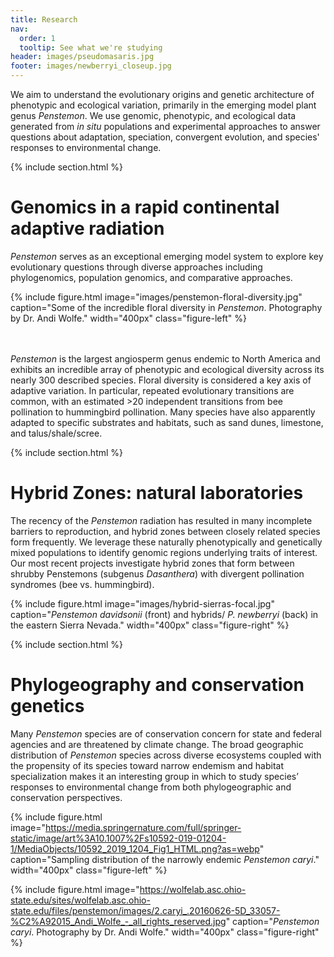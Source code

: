 ```yaml
---
title: Research
nav:
  order: 1
  tooltip: See what we're studying
header: images/pseudomasaris.jpg
footer: images/newberryi_closeup.jpg
---
```


[//]: # (Top section. Spruce this up with Icons, images, etc.)

We aim to understand the evolutionary origins and genetic architecture of phenotypic and ecological variation, primarily in the emerging model plant genus *Penstemon*. We use genomic, phenotypic, and ecological data generated from *in situ* populations and experimental approaches to answer questions about adaptation, speciation, convergent evolution, and species' responses to environmental change.


[//]: # (Adaptive radiation section)

{% include section.html %}

# Genomics in a rapid continental adaptive radiation

*Penstemon* serves as an exceptional emerging model system to explore key evolutionary questions through diverse approaches including phylogenomics, population genomics, and comparative approaches.

<div class="research-content">

  {% include figure.html image="images/penstemon-floral-diversity.jpg" caption="Some of the incredible floral diversity in *Penstemon*. Photography by Dr. Andi Wolfe." width="400px" class="figure-left" %}

  <p>
  <br>
  <br>
  <i>Penstemon</i> is the largest angiosperm genus endemic to North America and exhibits an incredible array of phenotypic and ecological diversity across its nearly 300 described species. Floral diversity is considered a key axis of adaptive variation. In particular, repeated evolutionary transitions are common, with an estimated >20 independent transitions from bee pollination to hummingbird pollination. Many species have also apparently adapted to specific substrates and habitats, such as sand dunes, limestone, and talus/shale/scree.</p>

</div>



[//]: # (Hybrid Zones section)
{% include section.html %}

# Hybrid Zones: natural laboratories

<div class="research-content">

  <p>
  The recency of the <i>Penstemon</i> radiation has resulted in many incomplete barriers to reproduction, and hybrid zones between closely related species form frequently. We leverage these naturally phenotypically and genetically mixed populations to identify genomic regions underlying traits of interest. Our most recent projects investigate hybrid zones that form between shrubby Penstemons (subgenus <i>Dasanthera</i>) with divergent pollination syndromes (bee vs. hummingbird).</p>

  {% include figure.html image="images/hybrid-sierras-focal.jpg" caption="*Penstemon davidsonii* (front) and hybrids/ *P. newberryi* (back) in the eastern Sierra Nevada." width="400px" class="figure-right" %}

</div>



[//]: # (Phylogeography and conservation genetics section)
{% include section.html %}

# Phylogeography and conservation genetics

Many *Penstemon* species are of conservation concern for state and federal agencies and are threatened by climate change. The broad geographic distribution of *Penstemon* species across diverse ecosystems coupled with the propensity of its species toward narrow endemism and habitat specialization makes it an interesting group in which to study species’ responses to environmental change from both phylogeographic and conservation perspectives.

<div class="research-content">

  {% include figure.html image="https://media.springernature.com/full/springer-static/image/art%3A10.1007%2Fs10592-019-01204-1/MediaObjects/10592_2019_1204_Fig1_HTML.png?as=webp" caption="Sampling distribution of the narrowly endemic *Penstemon caryi*." width="400px" class="figure-left" %}

  {% include figure.html image="https://wolfelab.asc.ohio-state.edu/sites/wolfelab.asc.ohio-state.edu/files/penstemon/images/2.caryi_.20160626-5D_33057-%C2%A92015_Andi_Wolfe_-_all_rights_reserved.jpg" caption="*Penstemon caryi*. Photography by Dr. Andi Wolfe." width="400px" class="figure-right" %}



